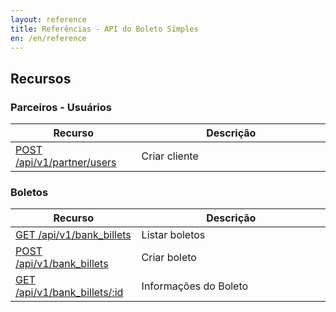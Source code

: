 ```yaml
---
layout: reference
title: Referências - API do Boleto Simples
en: /en/reference
---
```


## Recursos

### Parceiros - Usuários

<table class='table table-bordered features'>
<thead>
  <tr>
    <th>Recurso</th>
    <th>Descrição</th>
  </tr>
</thead>
<tbody>
      <tr>
        <td>
          <a href="/reference/v1/apiv1partnerusers">POST /api/v1/partner/users</a>
        </td>
        <td width='60%'>Criar cliente</td>
      </tr>
</tbody>
</table>

### Boletos

<table class='table table-bordered features'>
<thead>
  <tr>
    <th>Recurso</th>
    <th>Descrição</th>
  </tr>
</thead>
<tbody>
      <tr>
        <td>
          <a href="/reference/v1/bank_billets">GET /api/v1/bank_billets</a>
        </td>
        <td width='60%'>Listar boletos</td>
      </tr>
      <tr>
        <td>
          <a href="/reference/v1/bank_billets/create">POST /api/v1/bank_billets</a>
        </td>
        <td width='60%'>Criar boleto</td>
      </tr>
      <tr>
        <td>
          <a href="/docs/api/reference/v1/bank_billets/show.html">GET /api/v1/bank_billets/:id</a>
        </td>
        <td width='60%'>Informações do Boleto</td>
      </tr>
</tbody>
</table>

<!--

### [Clientes](/docs/api/reference/v1/customers.html)

<table class='table table-bordered features'>
<thead>
  <tr>
    <th>Recurso</th>
    <th>Descrição</th>
  </tr>
</thead>
<tbody>
      <tr>
        <td>
          <a href="/docs/api/reference/v1/customers/index.html">GET /api/v1/customers</a>
        </td>
        <td width='60%'>Listar clientes</td>
      </tr>
      <tr>
        <td>
          <a href="/docs/api/reference/v1/customers/create.html">POST /api/v1/customers</a>
        </td>
        <td width='60%'>Criar cliente</td>
      </tr>
      <tr>
        <td>
          <a href="/docs/api/reference/v1/customers/show.html">GET /api/v1/customers/:id</a>
        </td>
        <td width='60%'>Informações do Cliente</td>
      </tr>
</tbody>
</table>

### [Transações](/docs/api/reference/v1/transactions.html)

<table class='table table-bordered features'>
<thead>
  <tr>
    <th>Recurso</th>
    <th>Descrição</th>
  </tr>
</thead>
<tbody>
      <tr>
        <td>
          <a href="/docs/api/reference/v1/transactions/index.html">GET /api/v1/transactions</a>
        </td>
        <td width='60%'>Listar transações</td>
      </tr>
</tbody>
</table>

### [Usuários](/docs/api/reference/v1/users.html)

<table class='table table-bordered features'>
<thead>
  <tr>
    <th>Recurso</th>
    <th>Descrição</th>
  </tr>
</thead>
<tbody>
      <tr>
        <td>
          <a href="/docs/api/reference/v1/users/show.html">GET /api/v1/userinfo</a>
        </td>
        <td width='60%'>Informações do Usuário autenticado</td>
      </tr>
</tbody>
</table> -->
